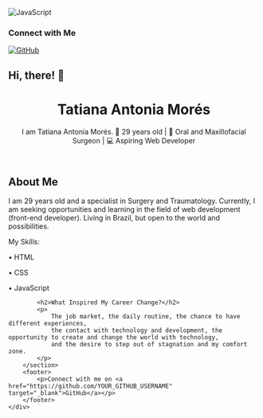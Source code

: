 ![JavaScript](https://img.shields.io/badge/JavaScript-F7DF1E?style=flat-square&logo=javascript&logoColor=000000)<!DOCTYPE html>

### Connect with Me
[![GitHub](https://img.shields.io/badge/GitHub-TatianaMorés-black?style=flat-square&logo=github)](https://github.com/YOUR_GITHUB_USERNAME)<html lang="en">
<head>
    <meta charset="UTF-8">
    <meta name="viewport" content="width=device-width, initial-scale=1.0">
    <link rel="stylesheet" href="styles.css">
    <h2> 
     Hi, there! 👋
</h2>
</head>
<body>
    <div class="container">
        <header>
            <h1>Tatiana Antonia Morés</h1>
            <p class="subtitle">
            I am Tatiana Antonia Morés.
🎉 29 years old | 🦷 Oral and Maxillofacial Surgeon | 💻 Aspiring Web Developer</p>
        </header>
        <section class="bio">
            <h2>About Me</h2>
            <p>
                I am 29 years old and a specialist in Surgery and Traumatology. Currently, I am seeking opportunities 
                and learning in the field of web development (front-end developer). Living in Brazil, but open to the 
                world and possibilities.
            </p>
                
 <p>My Skills:</p>
<p>• HTML</p>
<p>• CSS </p>
<p> • JavaScript </p>

            <h2>What Inspired My Career Change?</h2>
            <p>
                The job market, the daily routine, the chance to have different experiences, 
                the contact with technology and development, the opportunity to create and change the world with technology, 
                and the desire to step out of stagnation and my comfort zone.
            </p>
        </section>
        <footer>
            <p>Connect with me on <a href="https://github.com/YOUR_GITHUB_USERNAME" target="_blank">GitHub</a></p>
        </footer>
    </div>
          
</body>
</html>
